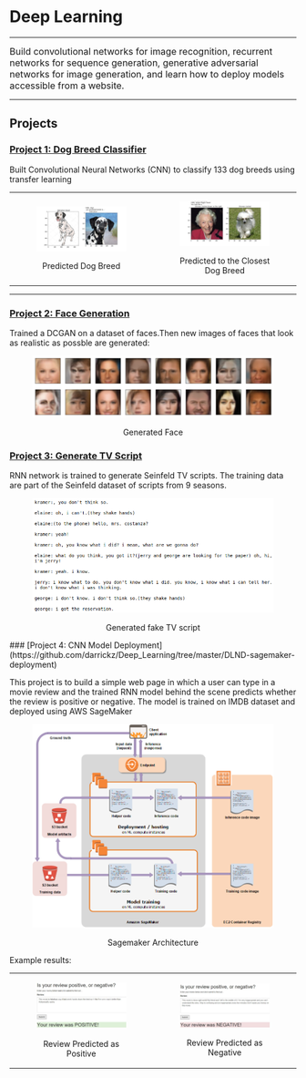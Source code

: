 # Deep Learning

---
<font size="3">
    
Build convolutional networks for image recognition, recurrent networks for sequence generation, generative adversarial networks for image generation, and learn how to deploy models accessible from a website.
</font>

---

## Projects

### [Project 1: Dog Breed Classifier](https://github.com/darrickz/Deep_Learning/tree/master/DLND-Dog-breed-Classifier)

Built Convolutional Neural Networks (CNN) to classify 133 dog breeds using transfer learning
<table><tr>
<td>

<figure>
    <img  src="./images/dog_breed.jpg" alt="Drawing" style="width: 450px;"/>
<p align="center">      
    Predicted Dog Breed
</p>
</figure></td>

<td><figure>    
    <img  src="./images/dog_breed1.jpg" alt="Drawing" style="width: 450px;"/>
    <p align="center">Predicted to the Closest Dog Breed</p>
</figure>
  </td>  </tr></table>

---

### [Project 2: Face Generation](https://github.com/darrickz/Deep_Learning/tree/master/DLND-project-face-generation)

Trained a DCGAN on a dataset of faces.Then new images of faces that look as realistic as possble are generated:

<figure>
    <kbd>
    <img  src="./images/face_generation.png" alt="Drawing" style="height: 500 width: 1000px;"/>
    </kbd>
   <p align="center">Generated Face</p>
</figure>

### [Project 3: Generate TV Script](https://github.com/darrickz/Deep_Learning/tree/master/DLND-project-tv-script-generation)


RNN network is trained to generate Seinfeld TV scripts. The training data are part of the Seinfeld dataset of scripts from 9 seasons. 
<figure>
    <kbd>
    <img  src="./images/generated_tv_script.png" alt="Drawing" style="height: 600 width: 1000px;"/>
    </kbd>
<p align="center">    
    Generated fake TV script
</p>
</figure>
### [Project 4: CNN Model Deployment](https://github.com/darrickz/Deep_Learning/tree/master/DLND-sagemaker-deployment)

This project is to build a simple web page in which a user can type in a movie review and the trained RNN model behind the scene predicts whether the review is positive or negative. The model is trained on IMDB dataset and deployed using AWS SageMaker

<figure>
    <img  src="./images/sagemaker-architecture.png" alt="Drawing" style="width: 450px;"/>
    <p align="center">  Sagemaker Architecture</p>
</figure>


Example results:
<table><tr>
<td>

<figure>
    <kbd>
    <img  src="./images/review1.JPG" alt="Drawing" style="width: 450px;"/>
    </kbd>        
    <p align="center">Review Predicted as Positive</p>
</figure></td>

<td><figure>    
    <kbd>
    <img  src="./images/review2.JPG" alt="Drawing" style="width: 450px;"/>
    </kbd>
    <p align="center">Review Predicted as Negative</p>
</figure>
  </td>  </tr></table>
